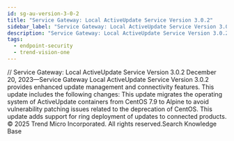 ```yaml
---
id: sg-au-version-3-0-2
title: "Service Gateway: Local ActiveUpdate Service Version 3.0.2"
sidebar_label: "Service Gateway: Local ActiveUpdate Service Version 3.0.2"
description: "Service Gateway: Local ActiveUpdate Service Version 3.0.2"
tags:
  - endpoint-security
  - trend-vision-one
---
```


/*<![CDATA[*/ $('#title').html($('meta[name=map-description]').attr('content')); /*]]>*/ Service Gateway: Local ActiveUpdate Service Version 3.0.2 December 20, 2023—Service Gateway Local ActiveUpdate Service Version 3.0.2 provides enhanced update management and connectivity features. This update includes the following changes: This update migrates the operating system of ActiveUpdate containers from CentOS 7.9 to Alpine to avoid vulnerability patching issues related to the deprecation of CentOS. This update adds support for ring deployment of updates to connected products. © 2025 Trend Micro Incorporated. All rights reserved.Search Knowledge Base